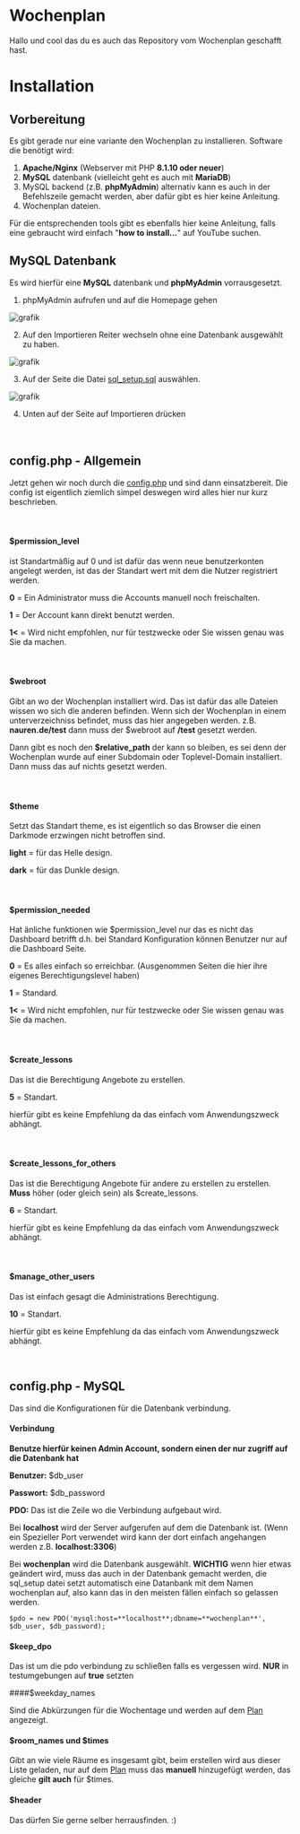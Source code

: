# Wochenplan

Hallo und cool das du es auch das Repository vom Wochenplan geschafft hast.


# Installation

## Vorbereitung

Es gibt gerade nur eine variante den Wochenplan zu installieren.
Software die benötigt wird:

 1. **Apache/Nginx** (Webserver mit PHP **8.1.10 oder neuer**)
 2. **MySQL** datenbank (vielleicht geht es auch mit **MariaDB**)
 3. MySQL backend (z.B. **phpMyAdmin**) alternativ kann es auch in der Befehlszeile gemacht werden, aber dafür gibt es hier keine Anleitung.
 4. Wochenplan dateien.

Für die entsprechenden tools gibt es ebenfalls hier keine Anleitung, falls eine gebraucht wird einfach "**how to install...**" auf YouTube suchen.


## MySQL Datenbank

Es wird hierfür eine **MySQL** datenbank und **phpMyAdmin** vorrausgesetzt.

 1. phpMyAdmin aufrufen und auf die Homepage gehen
 
 ![grafik](https://user-images.githubusercontent.com/93807726/224839607-de9cdbc0-0acf-468b-9210-399cfab59f40.png)


 2. Auf den Importieren Reiter wechseln ohne eine Datenbank ausgewählt zu haben.
 
 ![grafik](https://user-images.githubusercontent.com/93807726/224839859-82924172-eb8a-4fcd-8ca3-57421faef02a.png)


 3. Auf der Seite die Datei [sql_setup.sql](setup/sql_setup.sql) auswählen.
 
 ![grafik](https://user-images.githubusercontent.com/93807726/224840744-df959be5-e00a-49ef-bcd2-e0c9bde4da17.png)


 4. Unten auf der Seite auf Importieren drücken
<br/><br/><br/>
## config.php - Allgemein

Jetzt gehen wir noch durch die [config.php](dependencies/config.php) und sind dann einsatzbereit. Die config ist eigentlich ziemlich simpel deswegen wird alles hier nur kurz beschrieben.
<br/><br/><br/>
#### $permission_level
ist Standartmäßig auf 0 und ist dafür das wenn neue benutzerkonten angelegt werden, ist das der Standart wert mit dem die Nutzer registriert werden.

**0** = Ein Administrator muss die Accounts manuell noch freischalten.

**1** = Der Account kann direkt benutzt werden.

**1<** = Wird nicht empfohlen, nur für testzwecke oder Sie wissen genau was Sie da machen.
<br/><br/><br/>
#### $webroot
Gibt an wo der Wochenplan installiert wird. Das ist dafür das alle Dateien wissen wo sich die anderen befinden. Wenn sich der Wochenplan in einem unterverzeichniss befindet, muss das hier angegeben werden. z.B. **nauren.de/test** dann muss der $webroot auf **/test** gesetzt werden.

Dann gibt es noch den **$relative_path** der kann so bleiben, es sei denn der Wochenplan wurde auf einer Subdomain oder Toplevel-Domain installiert. Dann muss das auf nichts gesetzt werden.
<br/><br/><br/>
#### $theme
Setzt das Standart theme, es ist eigentlich so das Browser die einen Darkmode erzwingen nicht betroffen sind.

**light** = für das Helle design.

**dark** = für das Dunkle design.
<br/><br/><br/>
#### $permission_needed
Hat änliche funktionen wie $permission_level nur das es nicht das Dashboard betrifft d.h. bei Standard Konfiguration können Benutzer nur auf die Dashboard Seite.

**0** = Es alles einfach so erreichbar. (Ausgenommen Seiten die hier ihre eigenes Berechtigungslevel haben)

**1** = Standard.

**1<** = Wird nicht empfohlen, nur für testzwecke oder Sie wissen genau was Sie da machen.
<br/><br/><br/>
#### $create_lessons
Das ist die Berechtigung Angebote zu erstellen.

**5** = Standart.

hierfür gibt es keine Empfehlung da das einfach vom Anwendungszweck abhängt. 
<br/><br/><br/>
#### $create_lessons_for_others
Das ist die Berechtigung Angebote für andere zu erstellen zu erstellen. **Muss** höher (oder gleich sein) als $create_lessons. 

**6** = Standart.

hierfür gibt es keine Empfehlung da das einfach vom Anwendungszweck abhängt. 
<br/><br/><br/>
#### $manage_other_users
Das ist einfach gesagt die Administrations Berechtigung.

**10** = Standart.

hierfür gibt es keine Empfehlung da das einfach vom Anwendungszweck abhängt. 

<br/>

## config.php - MySQL

Das sind die Konfigurationen für die Datenbank verbindung.
#### Verbindung
**Benutze hierfür keinen Admin Account, sondern einen der nur zugriff auf die Datenbank hat**

**Benutzer:** $db_user

**Passwort:** $db_password

**PDO:** 
Das ist die Zeile wo die Verbindung aufgebaut wird. 

Bei **localhost** wird der Server aufgerufen auf dem die Datenbank ist. (Wenn ein Spezieller Port verwendet wird kann der dort einfach angehangen werden z.B. **localhost:3306**)

Bei **wochenplan** wird die Datenbank ausgewählt. **WICHTIG** wenn hier etwas geändert wird, muss das auch in der Datenbank gemacht werden, die sql_setup datei setzt automatisch eine Datanbank mit dem Namen wochenplan auf, also kann das in den meisten fällen einfach so gelassen werden.

`$pdo = new PDO('mysql:host=**localhost**;dbname=**wochenplan**', $db_user, $db_password);`


#### $keep_dpo

Das ist um die pdo verbindung zu schließen falls es vergessen wird. **NUR** in testumgebungen auf **true** setzten

####$weekday_names

Sind die Abkürzungen für die Wochentage und werden auf dem [Plan](plan/index.php) angezeigt.

#### $room_names und $times

Gibt an wie viele Räume es insgesamt gibt, beim erstellen wird aus dieser Liste geladen, nur auf dem [Plan](plan/index.php) muss das **manuell** hinzugefügt werden, das gleiche **gilt auch** für $times.

#### $header
Das dürfen Sie gerne selber herrausfinden. :)
